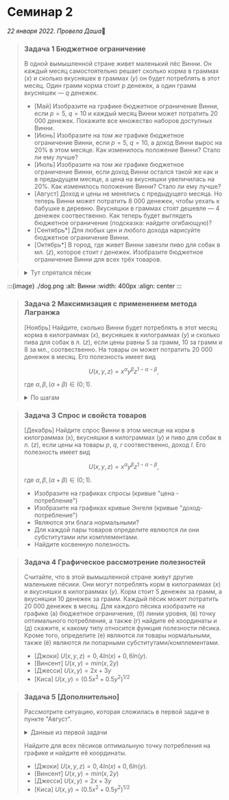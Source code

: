 # Семинар 2
*22 января 2022. Провела Даша*🐼

> ### Задача 1 Бюджетное ограничение
>
>В одной вымышленной стране живет маленький пёс Винни. Он каждый месяц самостоятельно решает сколько корма в граммах ($x$) и сколько вкусняшек в граммах ($y$) он будет потреблять в этот месяц. Один грамм корма стоит $p$ денежек, а один грамм вкусняшек — $q$ денежек.  
> *  [Май] Изобразите на графике бюджетное ограничение Винни, если $p=5$, $q=10$ и каждый месяц Винни может потратить 20 000 денежек. Покажите все множество наборов доступных Винни. 
> * [Июнь] Изобразите на *том же* графике бюджетное ограничение Винни, если $p=5$, $q=10$, а доход Винни вырос на $20\%$ в этом месяце. Как изменилось положение Винни? Стало ли ему лучше?
> * [Июль] Изобразите на *том же* графике бюджетное ограничение Винни, если доход Винни остался такой же как и в предыдущем месяце, а цена на вкусняшки увеличилась на $20\%$. Как изменилось положение Винни? Стало ли ему лучше?
> * [Август] Доход и цены не менялись с предыдущего месяца. Но теперь Винни может потратить 8 000 денежек, чтобы уехать к бабушке в деревню. Вкусняшки в граммах стоят дешевле — 4 денежек соотвественно. Как теперь будет выглядеть бюджетное ограничение (подсказка: найдите огибающую)?
> * [Сентябрь*] Для любых цен и любого дохода нарисуйте бюджетное ограничение Винни.
> * [Октябрь*] В город, где живет Винни завезли пиво для собак в мл. ($z$), которое стоит $r$ денежек. Изобразите бюджетное ограничение Винни для всех трёх товаров.

><details>
>
>   <summary> Тут спрятался пёсик </summary>
> 

:::{image} ./dog.png
:alt: Винни
:width: 400px
:align: center
:::

>
></details>

>### Задача 2 Максимизация с применением метода Лагранжа
> [Ноябрь] Найдите, сколько Винни будет потреблять в этот месяц корма в килограммах ($x$), вкусняшек в килограммах ($y$) и сколько пива для собак в л. ($z$), если цены равны $5$ за грамм, $10$ за грамм и $8$ за мл., соотвественно. На товары он может потратить 20 000 денежек в месяц. Его полезность имеет вид 
> 
> $$U(x,y,z) = x^\alpha y^\beta z^{1-\alpha-\beta},$$
> 
> где $\alpha, \beta, (\alpha + \beta) \in (0;1)$. 
> 
> <details>
>   <summary> По шагам </summary>
> 
> * Выпишите Лагранжиан
> * Найдите условия первого порядка
> * Найдите оптимальные значения
> * С помощью условия второго порядка покажите, что нашли максимум
> </details>

>### Задача 3 Спрос и свойста товаров
> [Декабрь] Найдите спрос Винни в этом месяце на корм в килограммах ($x$), вкусняшки в килограммах ($y$) и пиво для собак в л. ($z$), если цены на товары $p$, $q$, $r$ соотвественно, доход $I$. Его полезность имеет вид 
> 
> $$U(x,y,z) = x^\alpha y^\beta z^{1-\alpha-\beta},$$
> 
> где $\alpha, \beta, (\alpha + \beta) \in (0;1)$. 
> 
> * Изобразите на графиках спросы (кривые "цена - потребление")
> * Изобразите на графиках кривые Энгеля (кривые "доход-потребление")
> * Являются эти блага нормальными?
> * Для каждой пары товаров определите являются ли они субститутами или комплементами.
> * Найдите косвенную полезность.


>### Задача 4 Графическое рассмотрение полезностей
> Считайте, что в этой вымышленной стране живут другие маленькие пёсики. Они могут потреблять корм в килограммах ($x$) и вкусняшки в килограммах ($y$). Корм стоит 5 денежек за грамм, а вкусняшки 10 денежек за грамм. Каждый пёсик может потратить 20 000 денежек в месяц. Для каждого пёсика изобразите на графике (а) бюджетное ограничение, (б) линии уровня, (в) точку оптимального потребления, а также (г) найдите её координаты и (д) скажите, к какому типу относится функция полезности пёсика. Кроме того, определите (е) являются ли товары нормальными, также (ё) являются ли попарными субститутами/комплементами.
> * [Джоки] $U(x,y,z) = 0,4 ln(x) + 0,6ln(y)$.
> * [Винсент] $U(x,y)=min(x,2y)$
> * [Джесси] $U(x,y)=2x + 3y$
> * [Киса] $U(x,y)=(0.5x^2+0.5y^2)^{1/2}$


>### Задача 5 [Дополнительно]
> Рассмотрите ситуацию, которая сложилась в первой задаче в пункте "Август". 
><details>
>
>   <summary> Данные из первой задачи </summary>
> 
> |   | home   | grandma |
>|---|--------|---------|
>| p |    5   |    4    |
>| q |   12   |    4    |
>| I | 24 000 |  16 000 |
>
></details>
> 
> Найдите для всех пёсиков оптимальную точку потребления на графике и найдите её координаты.
> 
> * [Джоки] $U(x,y,z) = 0,4 ln(x) + 0,6ln(y)$.
> * [Винсент] $U(x,y)=min(x,2y)$
> * [Джесси] $U(x,y)=2x + 3y$
> * [Киса] $U(x,y)=(0.5x^2+0.5y^2)^{1/2}$